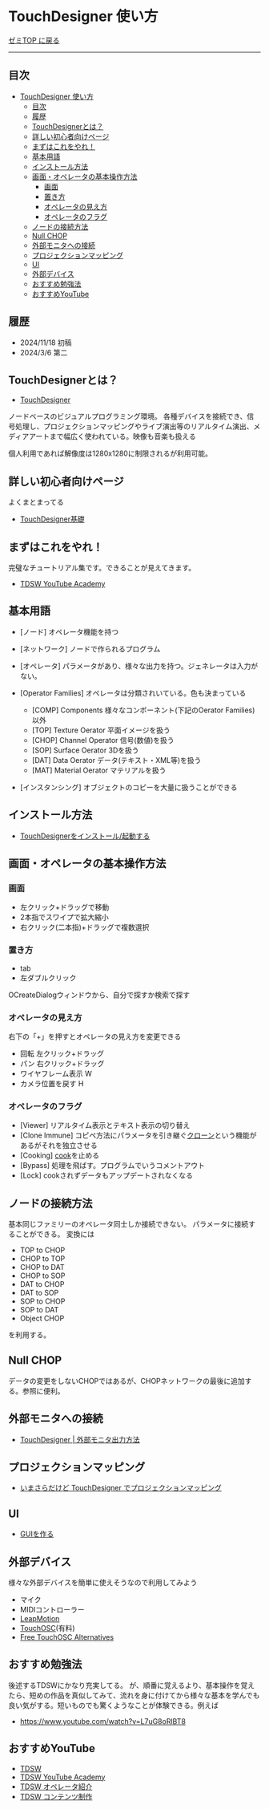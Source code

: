# TouchDesigner 使い方

[ゼミTOP に戻る](../../index.md)

---

## 目次
- [TouchDesigner 使い方](#touchdesigner-使い方)
  - [目次](#目次)
  - [履歴](#履歴)
  - [TouchDesignerとは？](#touchdesignerとは)
  - [詳しい初心者向けページ](#詳しい初心者向けページ)
  - [まずはこれをやれ！](#まずはこれをやれ)
  - [基本用語](#基本用語)
  - [インストール方法](#インストール方法)
  - [画面・オペレータの基本操作方法](#画面オペレータの基本操作方法)
    - [画面](#画面)
    - [置き方](#置き方)
    - [オペレータの見え方](#オペレータの見え方)
    - [オペレータのフラグ](#オペレータのフラグ)
  - [ノードの接続方法](#ノードの接続方法)
  - [Null CHOP](#null-chop)
  - [外部モニタへの接続](#外部モニタへの接続)
  - [プロジェクションマッピング](#プロジェクションマッピング)
  - [UI](#ui)
  - [外部デバイス](#外部デバイス)
  - [おすすめ勉強法](#おすすめ勉強法)
  - [おすすめYouTube](#おすすめyoutube)

## 履歴
- 2024/11/18 初稿
- 2024/3/6 第二

## TouchDesignerとは？
- [TouchDesigner](https://derivative.ca/showcase)

ノードベースのビジュアルプログラミング環境。
各種デバイスを接続でき、信号処理し、プロジェクションマッピングやライブ演出等のリアルタイム演出、メディアアートまで幅広く使われている。映像も音楽も扱える

個人利用であれば解像度は1280x1280に制限されるが利用可能。

## 詳しい初心者向けページ
よくまとまってる
- [TouchDesigner基礎](https://lecture.nakayasu.com/touchdesigner)

## まずはこれをやれ！
完璧なチュートリアル集です。できることが見えてきます。
- [TDSW YouTube Academy](https://www.youtube.com/playlist?list=PLH6Y6o7cLK9hj0KpPr-5iWVUZcrioBMY8)


## 基本用語
- [ノード] オペレータ機能を持つ
- [ネットワーク] ノードで作られるプログラム
- [オペレータ] パラメータがあり、様々な出力を持つ。ジェネレータは入力がない。
- [Operator Families] オペレータは分類されいている。色も決まっている
  - [COMP] Components 様々なコンポーネント(下記のOerator Families)以外
  - [TOP] Texture Oerator 平面イメージを扱う
  - [CHOP] Channel Operator 信号(数値)を扱う
  - [SOP] Surface Oerator 3Dを扱う
  - [DAT] Data Oerator データ(テキスト・XML等)を扱う
  - [MAT] Material Oerator マテリアルを扱う

- [インスタンシング] オブジェクトのコピーを大量に扱うことができる

## インストール方法
- [TouchDesignerをインストール/起動する](https://note.com/toyoshimorioka/n/n9d38ec8d803d)

## 画面・オペレータの基本操作方法
### 画面
- 左クリック+ドラッグで移動
- 2本指でスワイプで拡大縮小
- 右クリック(二本指)+ドラッグで複数選択

### 置き方
- tab
- 左ダブルクリック

OCreateDialogウィンドウから、自分で探すか検索で探す

### オペレータの見え方
右下の「+」を押すとオペレータの見え方を変更できる
- 回転 左クリック+ドラッグ
- パン 右クリック+ドラッグ
- ワイヤフレーム表示 W
- カメラ位置を戻す H

### オペレータのフラグ
- [Viewer] リアルタイム表示とテキスト表示の切り替え
- [Clone Immune] コピペ方法にパラメータを引き継ぐ[クローン](https://qiita.com/kodai100/items/05b360a89a91516f21e6)という機能があるがそれを独立させる
- [Cooking] [cook](https://qiita.com/kodai100/items/be672ea8978e443867b0)を止める
- [Bypass] 処理を飛ばす。プログラムでいうコメントアウト
- [Lock] cookされずデータもアップデートされなくなる


## ノードの接続方法
基本同じファミリーのオペレータ同士しか接続できない。
パラメータに接続することができる。
変換には
- TOP to CHOP
- CHOP to TOP
- CHOP to DAT
- CHOP to SOP
- DAT to CHOP
- DAT to SOP
- SOP to CHOP
- SOP to DAT
- Object CHOP

を利用する。

## Null CHOP
データの変更をしないCHOPではあるが、CHOPネットワークの最後に追加する。参照に便利。

## 外部モニタへの接続
- [TouchDesigner | 外部モニタ出力方法](https://note.com/katsuyatsukui/n/ned50f13b6ec7)

## プロジェクションマッピング
- [いまさらだけど TouchDesigner でプロジェクションマッピング](https://qiita.com/aokey/items/d6852c11fea25888c206)

## UI
- [GUIを作る](https://note.com/toyoshimorioka/n/nd43466a617da)

## 外部デバイス
様々な外部デバイスを簡単に使えそうなので利用してみよう
- マイク
- MIDIコントローラー
- [LeapMotion](https://www.ultraleap.com/)
- [TouchOSC](https://hexler.net/touchosc)(有料)
- [Free TouchOSC Alternatives](https://alternativeto.net/software/touchosc/?license=free)

## おすすめ勉強法
後述するTDSWにかなり充実してる。
が、順番に覚えるより、基本操作を覚えたら、短めの作品を真似してみて、流れを身に付けてから様々な基本を学んでも良い気がする。短いものでも驚くようなことが体験できる。例えば

- https://www.youtube.com/watch?v=L7uG8oRlBT8

## おすすめYouTube
- [TDSW](https://www.youtube.com/channel/UCKwb_ZPHs-DEzK9TdVl3_Ew)
- [TDSW YouTube Academy](https://www.youtube.com/playlist?list=PLH6Y6o7cLK9hj0KpPr-5iWVUZcrioBMY8)
- [TDSW オペレータ紹介](https://www.youtube.com/watch?v=u0fTf-LT9pg&list=PLH6Y6o7cLK9iJvL0sHLbch6ct_Kdg1aju)
- [TDSW コンテンツ制作](https://www.youtube.com/watch?v=e1a9ME3VZ-M&list=PLH6Y6o7cLK9hKBP7q3pgrvBuVCJRn71wi)

